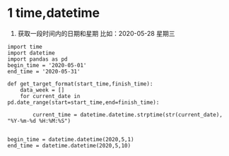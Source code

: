 # 1 time,datetime
1. 获取一段时间内的日期和星期
比如：2020-05-28 星期三
```
import time
import datetime
import pandas as pd
begin_time = '2020-05-01'
end_time = '2020-05-31'

def get_target_format(start_time,finish_time):
	data_week = []
	for current_date in pd.date_range(start=start_time,end=finish_time):
		
		current_time = datetime.datetime.strptime(str(current_date), "%Y-%m-%d %H:%M:%S")
	

begin_time = datetime.datetime(2020,5,1)
end_time = datetime.datetime(2020,5,10)
	

	

``` 
<!--stackedit_data:
eyJoaXN0b3J5IjpbMjEyOTMxODAxMCwxNTk2NTg3NjcsLTE3Mz
QwNjQ2OTEsMTM5OTY3NjcwMF19
-->